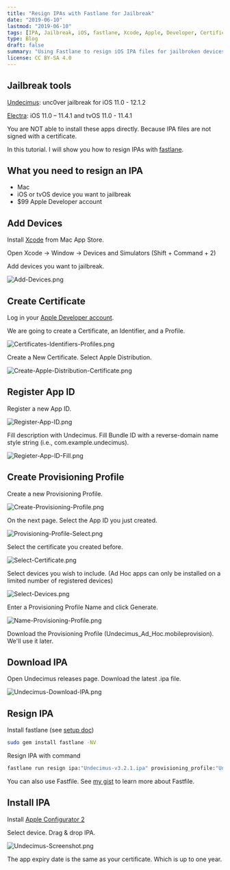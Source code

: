 ```yaml
---
title: "Resign IPAs with Fastlane for Jailbreak"
date: "2019-06-10"
lastmod: "2019-06-10"
tags: [IPA, Jailbreak, iOS, fastlane, Xcode, Apple, Developer, Certificate, Provisioning Profile, App ID, Apple Configurator 2, Undecimus, Electra]
type: Blog
draft: false
summary: "Using Fastlane to resign iOS IPA files for jailbroken devices, with a step-by-step workflow for app modification and distribution outside the App Store while maintaining app functionality."
license: CC BY-SA 4.0
---
```

## Jailbreak tools

[Undecimus](https://github.com/pwn20wndstuff/Undecimus): unc0ver jailbreak for iOS 11.0 - 12.1.2

[Electra](https://coolstar.org/electra/): iOS 11.0 – 11.4.1 and tvOS 11.0 - 11.4.1

You are NOT able to install these apps directly. Because IPA files are not signed with a certificate.

In this tutorial. I will show you how to resign IPAs with [fastlane](https://fastlane.tools).

## What you need to resign an IPA

- Mac
- iOS or tvOS device you want to jailbreak
- $99 Apple Developer account

## Add Devices

Install [Xcode](https://itunes.apple.com/jp/app/xcode/id497799835) from Mac App Store.

Open Xcode -> Window -> Devices and Simulators (Shift + Command + 2)

Add devices you want to jailbreak.

![Add-Devices.png](/static/images/Add-Devices.webp)

## Create Certificate

Log in your [Apple Developer account](https://developer.apple.com/).

We are going to create a Certificate, an Identifier, and a Profile.

![Certificates-Identifiers-Profiles.png](/static/images/Certificates-Identifiers-Profiles.webp)

Create a New Certificate. Select Apple Distribution.

![Create-Apple-Distribution-Certificate.png](/static/images/Create-Apple-Distribution-Certificate.webp)

## Register App ID

Register a new App ID.

![Register-App-ID.png](/static/images/Register-App-ID.webp)

Fill description with Undecimus. Fill Bundle ID with a reverse-domain name style string (i.e., com.example.undecimus).

![Regieter-App-ID-Fill.png](/static/images/Regieter-App-ID-Fill.webp)

## Create Provisioning Profile

Create a new Provisioning Profile.

![Create-Provisioning-Profile.png](/static/images/Create-Provisioning-Profile.webp)

On the next page. Select the App ID you just created.

![Provisioning-Profile-Select.png](/static/images/Provisioning-Profile-Select.webp)

Select the certificate you created before.

![Select-Certificate.png](/static/images/Select-Certificate.webp)

Select devices you wish to include. (Ad Hoc apps can only be installed on a limited number of registered devices)

![Select-Devices.png](/static/images/Select-Devices.webp)

Enter a Provisioning Profile Name and click Generate.

![Name-Provisioning-Profile.png](/static/images/Name-Provisioning-Profile.webp)

Download the Provisioning Profile (Undecimus_Ad_Hoc.mobileprovision). We'll use it later.

## Download IPA

Open Undecimus releases page. Download the latest .ipa file.

![Undecimus-Download-IPA.png](/static/images/Undecimus-Download-IPA.webp)

## Resign IPA

Install fastlane (see [setup doc](https://docs.fastlane.tools/getting-started/ios/setup/))

```sh
sudo gem install fastlane -NV
```

Resign IPA with command

```sh
fastlane run resign ipa:"Undecimus-v3.2.1.ipa" provisioning_profile:"Undecimus_Ad_Hoc.mobileprovision"
```

You can also use Fastfile. See [my gist](https://gist.github.com/HackingGate/88535a1a9ceba076539ccb3c9340108b) to learn more about Fastfile.

## Install IPA

Install [Apple Configurator 2](https://itunes.apple.com/jp/app/apple-configurator-2/id1037126344)

Select device. Drag & drop IPA.

![Undecimus-Screenshot.png](/static/images/Undecimus-Screenshot.webp)

The app expiry date is the same as your certificate. Which is up to one year.

